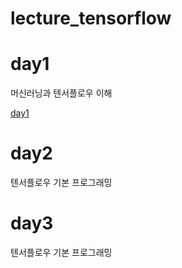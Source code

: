 # lecture_tensorflow

# day1

머신러닝과 텐서플로우 이해

[day1](/day1/day1.md)

# day2

텐서플로우 기본 프로그래밍

# day3

텐서플로우 기본 프로그래밍

